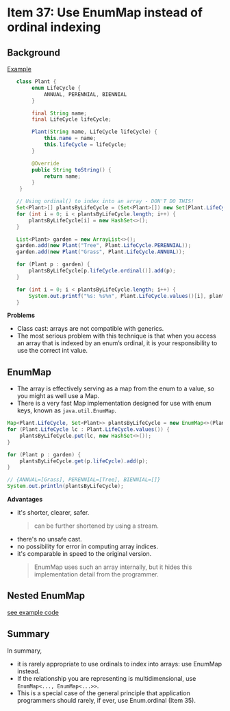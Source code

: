 # Item 37: Use EnumMap instead of ordinal indexing

## Background

[Example](../main/src/java/com/effectivejava/ch06_enums_annotations/Item37_EnumMap.java)

``` java
   class Plant {
        enum LifeCycle {
            ANNUAL, PERENNIAL, BIENNIAL
        }

        final String name;
        final LifeCycle lifeCycle;

        Plant(String name, LifeCycle lifeCycle) {
            this.name = name;
            this.lifeCycle = lifeCycle;
        }

        @Override
        public String toString() {
            return name;
        }
    }

   // Using ordinal() to index into an array - DON'T DO THIS!
   Set<Plant>[] plantsByLifeCycle = (Set<Plant>[]) new Set[Plant.LifeCycle.values().length];
   for (int i = 0; i < plantsByLifeCycle.length; i++) {
       plantsByLifeCycle[i] = new HashSet<>();
   }

   List<Plant> garden = new ArrayList<>();
   garden.add(new Plant("Tree", Plant.LifeCycle.PERENNIAL));
   garden.add(new Plant("Grass", Plant.LifeCycle.ANNUAL));

   for (Plant p : garden) {
       plantsByLifeCycle[p.lifeCycle.ordinal()].add(p);
   }

   for (int i = 0; i < plantsByLifeCycle.length; i++) {
       System.out.printf("%s: %s%n", Plant.LifeCycle.values()[i], plantsByLifeCycle[i]);
   }

```

**Problems**
- Class cast: arrays are not compatible with generics.
- The most serious problem with this technique is that when you access an array that is indexed by an enum’s ordinal,
it is your responsibility to use the correct int value.

## EnumMap

- The array is effectively serving as a map from the enum to a value, so you might as well use a Map.
- There is a very fast Map implementation designed for use with enum keys, known as `java.util.EnumMap`.

``` java
Map<Plant.LifeCycle, Set<Plant>> plantsByLifeCycle = new EnumMap<>(Plant.LifeCycle.class);
for (Plant.LifeCycle lc : Plant.LifeCycle.values()) {
    plantsByLifeCycle.put(lc, new HashSet<>());
}

for (Plant p : garden) {
    plantsByLifeCycle.get(p.lifeCycle).add(p);
}

// {ANNUAL=[Grass], PERENNIAL=[Tree], BIENNIAL=[]}
System.out.println(plantsByLifeCycle);
```


**Advantages**
- it's shorter, clearer, safer.  
    > can be further shortened by using a stream.
- there's no unsafe cast.
- no possibility for error in computing array indices.
- it's comparable in speed to the original version.  
    > EnumMap uses such an array internally, but it hides this implementation detail from the programmer.

## Nested EnumMap
[see example code](../main/src/java/com/effectivejava/ch06_enums_annotations/Item37_NestedEnumMap.java)


## Summary
In summary,
- it is rarely appropriate to use ordinals to index into arrays: use EnumMap instead.
- If the relationship you are representing is multidimensional, use `EnumMap<..., EnumMap<...>>`.
- This is a special case of the general principle that application programmers should rarely, if ever, use Enum.ordinal (Item 35).
